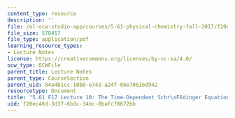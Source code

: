 ```yaml
---
content_type: resource
description: ''
file: /ol-ocw-studio-app/courses/5-61-physical-chemistry-fall-2017/f20ec46d3d376b3c34bc8bafc78672bb_MIT5_61F17_lec10.pdf
file_size: 578457
file_type: application/pdf
learning_resource_types:
- Lecture Notes
license: https://creativecommons.org/licenses/by-nc-sa/4.0/
ocw_type: OCWFile
parent_title: Lecture Notes
parent_type: CourseSection
parent_uid: 84a4b1cc-10b0-e743-a24f-06e70616d942
resourcetype: Document
title: "5.61 F17 Lecture 10: The Time-Dependent Schr\xF6dinger Equation"
uid: f20ec46d-3d37-6b3c-34bc-8bafc78672bb
---
```

